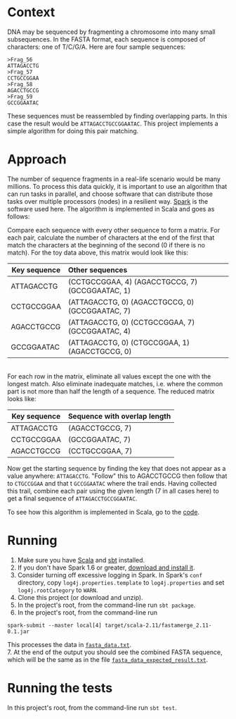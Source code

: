Context
=======

DNA may be sequenced by fragmenting a chromosome into many small subsequences. In the FASTA format,
each sequence is composed of characters: one of T/C/G/A. Here are four sample sequences:

```
>Frag_56
ATTAGACCTG
>Frag_57
CCTGCCGGAA
>Frag_58
AGACCTGCCG
>Frag_59
GCCGGAATAC
```

These sequences must be reassembled by finding overlapping parts. 
In this case the result would be `ATTAGACCTGCCGGAATAC`.
This project implements a simple algorithm for doing this pair matching. 


Approach
========

The number of sequence fragments in a real-life scenario would be many millions. To process this data quickly, it
is important to use an algorithm that can run tasks in parallel, and choose software that can distribute
those tasks over multiple processors (nodes) in a resilient way. [Spark](http://spark.apache.org) is the
software used here. The algorithm is implemented in Scala and goes as follows:

Compare each sequence with every other sequence to form a matrix. For each pair, calculate the
number of characters at the end of the first that match the characters at the beginning of the
second (0 if there is no match). For the toy data above, this matrix would look like this:

| Key sequence   | Other sequences                                 |
| ------------   | :---------------------------------------------- |
| ATTAGACCTG     | (CCTGCCGGAA, 4) (AGACCTGCCG, 7) (GCCGGAATAC, 1) |
| CCTGCCGGAA     | (ATTAGACCTG, 0) (AGACCTGCCG, 0) (GCCGGAATAC, 7) |
| AGACCTGCCG     | (ATTAGACCTG, 0) (CCTGCCGGAA, 7) (GCCGGAATAC, 4) |
| GCCGGAATAC     | (ATTAGACCTG, 0) (CTGCCGGAA, 1) (AGACCTGCCG, 0)  |
<br> 
For each row in the matrix, eliminate all values except the one with the longest match.
Also eliminate inadequate matches, i.e. where the common part is not more than half the
length of a sequence. The reduced matrix looks like: 

| Key sequence   | Sequence with overlap length |
| ------------   | :----------------------------| 
|ATTAGACCTG      | (AGACCTGCCG, 7)              |
|CCTGCCGGAA      | (GCCGGAATAC, 7)              |
|AGACCTGCCG      | (CCTGCCGGAA, 7)              |
      
Now get the starting sequence by finding the key that does not appear as a value anywhere: `ATTAGACCTG`. 
"Follow" this to AGACCTGCCG then follow that to `CTGCCGGAA` and that t `GCCGGAATAC` 
where the trail ends. Having collected this trail, combine each pair using the given 
length (7 in all cases here) to get a final sequence of `ATTAGACCTGCCGGAATAC`.       
       
To see how this algorithm is implemented in Scala, go to the [code](src/main/scala/fastamerge/MergeFasta.scala).

          
Running
=======
     
1. Make sure you have [Scala](http://www.scala-lang.org/download/) and [sbt](http://www.scala-sbt.org/download.html) installed.
2. If you don't have Spark 1.6 or greater, [download and install it](http://spark.apache.org/downloads.html).
3. Consider turning off excessive logging in Spark. 
 In Spark's `conf` directory, copy `log4j.properties.template` to  `log4j.properties`
 and set `log4j.rootCategory` to `WARN`.
4. Clone this project (or download and unzip).
5. In the project's root, from the command-line run `sbt package`.
6. In the project's root, from the command-line run 
  ```
  spark-submit --master local[4] target/scala-2.11/fastamerge_2.11-0.1.jar
  ```
  This processes the data in [`fasta_data.txt`](fasta_data.txt).                                   
7. At the end of the output you should see the combined FASTA sequence, 
 which will be the same as in the file [`fasta_data_expected_result.txt`](fasta_data_expected_result.txt).
      
      
Running the tests
=================
      
In this project's root, from the command-line run `sbt test`.
